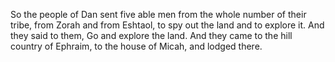 So the people of Dan sent five able men from the whole number of their tribe, from Zorah and from Eshtaol, to spy out the land and to explore it. And they said to them, Go and explore the land. And they came to the hill country of Ephraim, to the house of Micah, and lodged there.
